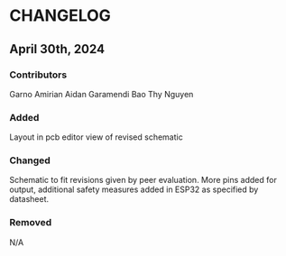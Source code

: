 # CHANGELOG

## April 30th, 2024
### Contributors
Garno Amirian
Aidan Garamendi
Bao Thy Nguyen

### Added
Layout in pcb editor view of revised schematic

### Changed
Schematic to fit revisions given by peer evaluation. More pins added for output, additional safety measures added in ESP32 as specified by datasheet.

### Removed
N/A